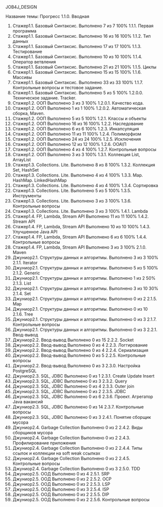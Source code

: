 JOB4J_DESIGN

Название темы:	Прогресс
1.1.0. Вводная
1. Стажер1.1. Базовый Синтаксис.
   Выполнено 7 из 7
   100%
   1.1.1. Первая программа
1. Стажер1.1. Базовый Синтаксис.
   Выполнено 16 из 16
   100%
   1.1.2. Тип данных
1. Стажер1.1. Базовый Синтаксис.
   Выполнено 17 из 17
   100%
   1.1.3. Тестирование
1. Стажер1.1. Базовый Синтаксис.
   Выполнено 10 из 10
   100%
   1.1.4. Оператор ветвления
1. Стажер1.1. Базовый Синтаксис.
   Выполнено 21 из 21
   100%
   1.1.5. Циклы
1. Стажер1.1. Базовый Синтаксис.
   Выполнено 15 из 15
   100%
   1.1.6. Массивы
1. Стажер1.1. Базовый Синтаксис.
   Выполнено 33 из 33
   100%
   1.1.7. Контрольные вопросы и тестовое задание.
1. Стажер1.1. Базовый Синтаксис.
   Выполнено 5 из 5
   100%
   1.2.0.0. Техническое задание. Tracker.
1. Стажер1.2. ООП
   Выполнено 3 из 3
   100%
   1.2.0.1. Качество кода.
1. Стажер1.2. ООП
   Выполнено 1 из 1
   100%
   1.2.0.2. Автоматическая сборка, Maven.
1. Стажер1.2. ООП
   Выполнено 5 из 5
   100%
   1.2.1. Классы и объекты
1. Стажер1.2. ООП
   Выполнено 16 из 16
   100%
   1.2.2. Наследование
1. Стажер1.2. ООП
   Выполнено 6 из 6
   100%
   1.2.3. Инкапсуляция
1. Стажер1.2. ООП
   Выполнено 11 из 11
   100%
   1.2.4. Полиморфизм
1. Стажер1.2. ООП
   Выполнено 24 из 24
   100%
   1.2.5. Исключения
1. Стажер1.2. ООП
   Выполнено 12 из 12
   100%
   1.2.6. ООА\П
1. Стажер1.2. ООП
   Выполнено 4 из 4
   100%
   1.2.7. Контрольные вопросы
1. Стажер1.2. ООП
   Выполнено 3 из 3
   100%
   1.3.1. Коллекция List, ArrayList
1. Стажер1.3. Collections. Lite.
   Выполнено 8 из 8
   100%
   1.3.2. Коллекция Set, HashSet
1. Стажер1.3. Collections. Lite.
   Выполнено 4 из 4
   100%
   1.3.3. Map. HashMap. LinkedHashMap
1. Стажер1.3. Collections. Lite.
   Выполнено 4 из 4
   100%
   1.3.4. Сортировка
1. Стажер1.3. Collections. Lite.
   Выполнено 5 из 5
   100%
   1.3.5. Инструменты
1. Стажер1.3. Collections. Lite.
   Выполнено 3 из 3
   100%
   1.3.6. Контрольные вопросы
1. Стажер1.3. Collections. Lite.
   Выполнено 3 из 3
   100%
   1.4.1. Lambda
1. Стажер1.4. FP, Lambda, Stream API
   Выполнено 11 из 11
   100%
   1.4.2. Stream API
1. Стажер1.4. FP, Lambda, Stream API
   Выполнено 10 из 10
   100%
   1.4.3. Улучшенное Java API
1. Стажер1.4. FP, Lambda, Stream API
   Выполнено 6 из 6
   100%
   1.4.4. Контрольные вопросы
1. Стажер1.4. FP, Lambda, Stream API
   Выполнено 3 из 3
   100%
   2.1.0. Maven
2. Джуниор2.1. Структуры данных и алгоритмы.
   Выполнено 3 из 3
   100%
   2.1.1. Iterator
2. Джуниор2.1. Структуры данных и алгоритмы.
   Выполнено 5 из 5
   100%
   2.1.2. Generic
2. Джуниор2.1. Структуры данных и алгоритмы.
   Выполнено 1 из 2
   50%
   2.1.3. List
2. Джуниор2.1. Структуры данных и алгоритмы.
   Выполнено 3 из 10
   30%
   2.1.4. Set
2. Джуниор2.1. Структуры данных и алгоритмы.
   Выполнено 0 из 2
   2.1.5. Map
2. Джуниор2.1. Структуры данных и алгоритмы.
   Выполнено 0 из 10
   2.1.6. Tree
2. Джуниор2.1. Структуры данных и алгоритмы.
   Выполнено 0 из 3
   2.1.7. Контрольные вопросы
2. Джуниор2.1. Структуры данных и алгоритмы.
   Выполнено 0 из 3
   2.2.1. Ввод-вывод
2. Джуниор2.2. Ввод-вывод
   Выполнено 0 из 15
   2.2.2. Socket
2. Джуниор2.2. Ввод-вывод
   Выполнено 0 из 4
   2.2.3. Логгирование
2. Джуниор2.2. Ввод-вывод
   Выполнено 0 из 4
   2.2.4. Сериализация
2. Джуниор2.2. Ввод-вывод
   Выполнено 0 из 5
   2.2.5. Контрольные вопросы
2. Джуниор2.2. Ввод-вывод
   Выполнено 0 из 3
   2.3.0. Настройка PostgreSQL
2. Джуниор2.3. SQL, JDBC
   Выполнено 0 из 1
   2.3.1. Create Update Insert
2. Джуниор2.3. SQL, JDBC
   Выполнено 0 из 3
   2.3.2. Query
2. Джуниор2.3. SQL, JDBC
   Выполнено 0 из 4
   2.3.3. Outer join
2. Джуниор2.3. SQL, JDBC
   Выполнено 0 из 2
   2.3.5. JDBC
2. Джуниор2.3. SQL, JDBC
   Выполнено 0 из 6
   2.3.6. Проект. Агрегатор Java вакансий
2. Джуниор2.3. SQL, JDBC
   Выполнено 0 из 14
   2.3.7. Контрольные вопросы
2. Джуниор2.3. SQL, JDBC
   Выполнено 0 из 3
   2.4.1. Понятие сборщик мусора
2. Джуниор2.4. Garbage Collection
   Выполнено 0 из 2
   2.4.2. Виды сборщиков мусора
2. Джуниор2.4. Garbage Collection
   Выполнено 0 из 2
   2.4.3. Профилирование приложения
2. Джуниор2.4. Garbage Collection
   Выполнено 0 из 2
   2.4.4. Типы ссылок и коллекции на soft weak ссылках
2. Джуниор2.4. Garbage Collection
   Выполнено 0 из 2
   2.4.5. Контрольные вопросы
2. Джуниор2.4. Garbage Collection
   Выполнено 0 из 3
   2.5.0. TDD
2. Джуниор2.5. ООД
   Выполнено 0 из 4
   2.5.1. SRP
2. Джуниор2.5. ООД
   Выполнено 0 из 2
   2.5.2. OCP
2. Джуниор2.5. ООД
   Выполнено 0 из 2
   2.5.3. LSP
2. Джуниор2.5. ООД
   Выполнено 0 из 3
   2.5.4. ISP
2. Джуниор2.5. ООД
   Выполнено 0 из 2
   2.5.5. DIP
2. Джуниор2.5. ООД
   Выполнено 0 из 2
   2.5.6. Контрольные вопросы